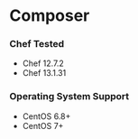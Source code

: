 # Composer

### Chef Tested

- Chef 12.7.2
- Chef 13.1.31

### Operating System Support

- CentOS 6.8+
- CentOS 7+
